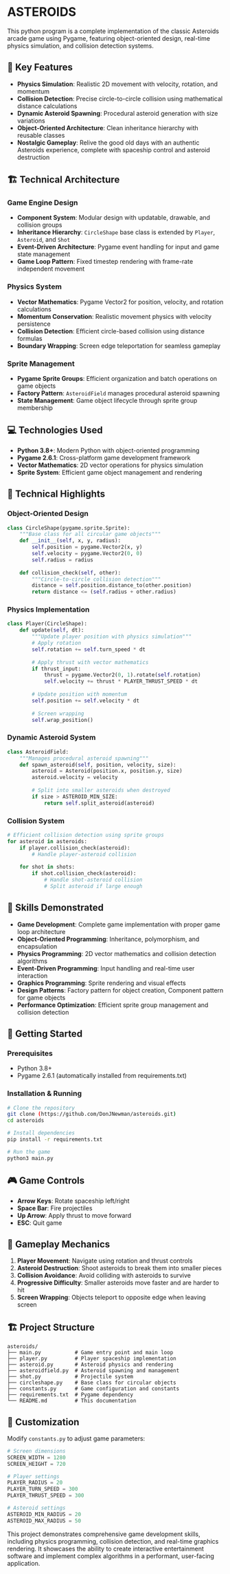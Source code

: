 # ASTEROIDS #

This python program is a complete implementation of the classic Asteroids arcade game using Pygame, featuring object-oriented design, real-time physics simulation, and collision detection systems.

## 🚀 Key Features

- **Physics Simulation**: Realistic 2D movement with velocity, rotation, and momentum
- **Collision Detection**: Precise circle-to-circle collision using mathematical distance calculations
- **Dynamic Asteroid Spawning**: Procedural asteroid generation with size variations
- **Object-Oriented Architecture**: Clean inheritance hierarchy with reusable classes
- **Nostalgic Gameplay**: Relive the good old days with an authentic Asteroids experience, complete with spaceship control and asteroid destruction

## 🏗️ Technical Architecture

### Game Engine Design
- **Component System**: Modular design with updatable, drawable, and collision groups
- **Inheritance Hierarchy**: `CircleShape` base class is extended by `Player`, `Asteroid`, and `Shot`
- **Event-Driven Architecture**: Pygame event handling for input and game state management
- **Game Loop Pattern**: Fixed timestep rendering with frame-rate independent movement

### Physics System
- **Vector Mathematics**: Pygame Vector2 for position, velocity, and rotation calculations
- **Momentum Conservation**: Realistic movement physics with velocity persistence
- **Collision Detection**: Efficient circle-based collision using distance formulas
- **Boundary Wrapping**: Screen edge teleportation for seamless gameplay

### Sprite Management
- **Pygame Sprite Groups**: Efficient organization and batch operations on game objects
- **Factory Pattern**: `AsteroidField` manages procedural asteroid spawning
- **State Management**: Game object lifecycle through sprite group membership

## 💻 Technologies Used

- **Python 3.8+**: Modern Python with object-oriented programming
- **Pygame 2.6.1**: Cross-platform game development framework
- **Vector Mathematics**: 2D vector operations for physics simulation
- **Sprite System**: Efficient game object management and rendering

## 🔧 Technical Highlights

### Object-Oriented Design
```python
class CircleShape(pygame.sprite.Sprite):
    """Base class for all circular game objects"""
    def __init__(self, x, y, radius):
        self.position = pygame.Vector2(x, y)
        self.velocity = pygame.Vector2(0, 0)
        self.radius = radius
    
    def collision_check(self, other):
        """Circle-to-circle collision detection"""
        distance = self.position.distance_to(other.position)
        return distance <= (self.radius + other.radius)
```

### Physics Implementation
```python
class Player(CircleShape):
    def update(self, dt):
        """Update player position with physics simulation"""
        # Apply rotation
        self.rotation += self.turn_speed * dt
        
        # Apply thrust with vector mathematics
        if thrust_input:
            thrust = pygame.Vector2(0, 1).rotate(self.rotation)
            self.velocity += thrust * PLAYER_THRUST_SPEED * dt
        
        # Update position with momentum
        self.position += self.velocity * dt
        
        # Screen wrapping
        self.wrap_position()
```

### Dynamic Asteroid System
```python
class AsteroidField:
    """Manages procedural asteroid spawning"""
    def spawn_asteroid(self, position, velocity, size):
        asteroid = Asteroid(position.x, position.y, size)
        asteroid.velocity = velocity
        
        # Split into smaller asteroids when destroyed
        if size > ASTEROID_MIN_SIZE:
            return self.split_asteroid(asteroid)
```

### Collision System
```python
# Efficient collision detection using sprite groups
for asteroid in asteroids:
    if player.collision_check(asteroid):
        # Handle player-asteroid collision
        
    for shot in shots:
        if shot.collision_check(asteroid):
            # Handle shot-asteroid collision
            # Split asteroid if large enough
```

## 🎯 Skills Demonstrated

- **Game Development**: Complete game implementation with proper game loop architecture
- **Object-Oriented Programming**: Inheritance, polymorphism, and encapsulation
- **Physics Programming**: 2D vector mathematics and collision detection algorithms
- **Event-Driven Programming**: Input handling and real-time user interaction
- **Graphics Programming**: Sprite rendering and visual effects
- **Design Patterns**: Factory pattern for object creation, Component pattern for game objects
- **Performance Optimization**: Efficient sprite group management and collision detection

## 🚀 Getting Started

### Prerequisites
- Python 3.8+
- Pygame 2.6.1 (automatically installed from requirements.txt)

### Installation & Running
```bash
# Clone the repository
git clone (https://github.com/DonJNewman/asteroids.git)
cd asteroids

# Install dependencies
pip install -r requirements.txt

# Run the game
python3 main.py
```

## 🎮 Game Controls

- **Arrow Keys**: Rotate spaceship left/right
- **Space Bar**: Fire projectiles
- **Up Arrow**: Apply thrust to move forward
- **ESC**: Quit game

## 🎯 Gameplay Mechanics

1. **Player Movement**: Navigate using rotation and thrust controls
2. **Asteroid Destruction**: Shoot asteroids to break them into smaller pieces
3. **Collision Avoidance**: Avoid colliding with asteroids to survive
4. **Progressive Difficulty**: Smaller asteroids move faster and are harder to hit
5. **Screen Wrapping**: Objects teleport to opposite edge when leaving screen

## 🏗️ Project Structure

```
asteroids/
├── main.py           # Game entry point and main loop
├── player.py         # Player spaceship implementation
├── asteroid.py       # Asteroid physics and rendering
├── asteroidfield.py  # Asteroid spawning and management
├── shot.py           # Projectile system
├── circleshape.py    # Base class for circular objects
├── constants.py      # Game configuration and constants
├── requirements.txt  # Pygame dependency
└── README.md         # This documentation
```

## 🔧 Customization

Modify `constants.py` to adjust game parameters:
```python
# Screen dimensions
SCREEN_WIDTH = 1280
SCREEN_HEIGHT = 720

# Player settings
PLAYER_RADIUS = 20
PLAYER_TURN_SPEED = 300
PLAYER_THRUST_SPEED = 300

# Asteroid settings
ASTEROID_MIN_RADIUS = 20
ASTEROID_MAX_RADIUS = 50
```

This project demonstrates comprehensive game development skills, including physics programming, collision detection, and real-time graphics rendering. It showcases the ability to create interactive entertainment software and implement complex algorithms in a performant, user-facing application.
